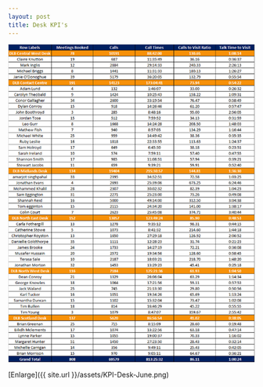 ```yaml
---
layout: post
title: Desk KPI's
---
```



![My helpful screenshot](/assets/KPI-Desk-June.png)

[Enlarge]({{ site.url }}/assets/KPI-Desk-June.png)
